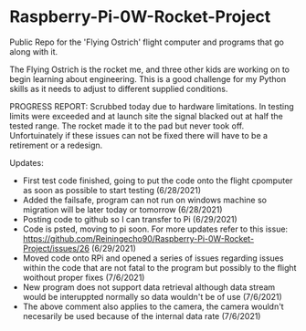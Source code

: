 # Raspberry-Pi-0W-Rocket-Project
Public Repo for the 'Flying Ostrich' flight computer and programs that go along with it.

The Flying Ostrich is the rocket me, and three other kids are working on to begin learning about engineering. This is a good challenge for my Python skills as it needs to adjust to different supplied conditions. 

PROGRESS REPORT: Scrubbed today due to hardware limitations. In testing limits were exceeded and at launch site the signal blacked out at half the tested range. The rocket made it to the pad but never took off. Unfortuinately if these issues can not be fixed there will have to be a retirement or a redesign.

Updates:
- First test code finished, going to put the code onto the flight cpomputer as soon as possible to start testing (6/28/2021)
- Added the failsafe, program can not run on windows machine so migration will be later today or tomorrow (6/28/2021)
- Posting code to github so I can transfer to Pi (6/29/2021)
- Code is psted, moving to pi soon. For more updates refer to this issue: https://github.com/Reiningecho90/Raspberry-Pi-0W-Rocket-Project/issues/26 (6/29/2021)
- Moved code onto RPi and opened a series of issues regarding issues within the code that are not fatal to the program but possibly to the flight woithout proper fixes (7/6/2021)
- New program does not support data retrieval although data stream would be interuppted normally so data wouldn't be of use (7/6/2021)
- The above comment also applies to the camera, the camera wouldn't necesarily be used because of the internal data rate (7/6/2021)
